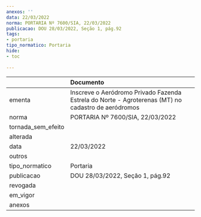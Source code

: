 ```yaml
---
anexos: ''
data: 22/03/2022
norma: PORTARIA Nº 7600/SIA, 22/03/2022
publicacao: DOU 28/03/2022, Seção 1, pág.92
tags:
- portaria
tipo_normatico: Portaria
hide: 
- toc 
 
---
```


|                    | Documento                                                                                          |
|:-------------------|:---------------------------------------------------------------------------------------------------|
| ementa             | Inscreve o Aeródromo Privado Fazenda Estrela do Norte - Agroterenas (MT) no cadastro de aeródromos |
| norma              | PORTARIA Nº 7600/SIA, 22/03/2022                                                                   |
| tornada_sem_efeito |                                                                                                    |
| alterada           |                                                                                                    |
| data               | 22/03/2022                                                                                         |
| outros             |                                                                                                    |
| tipo_normatico     | Portaria                                                                                           |
| publicacao         | DOU 28/03/2022, Seção 1, pág.92                                                                    |
| revogada           |                                                                                                    |
| em_vigor           |                                                                                                    |
| anexos             |                                                                                                    |
